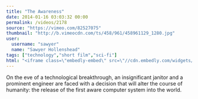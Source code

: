 ```yaml
---
title: "The Awareness"
date: 2014-01-16 03:03:32 00:00
permalink: /videos/2178
source: "https://vimeo.com/82527075"
thumbnail: "http://b.vimeocdn.com/ts/458/961/458961129_1280.jpg"
user:
  username: "sawyer"
  name: "Sawyer Hollenshead"
tags: ["technology","short film","sci-fi"]
html: "<iframe class=\"embedly-embed\" src=\"//cdn.embedly.com/widgets/media.html?src=http%3A%2F%2Fplayer.vimeo.com%2Fvideo%2F82527075&url=http%3A%2F%2Fvimeo.com%2F82527075&image=http%3A%2F%2Fb.vimeocdn.com%2Fts%2F458%2F961%2F458961129_1280.jpg&key=950020ba825211e1a0764040d3dc5c07&type=text%2Fhtml&schema=vimeo\" width=\"1280\" height=\"536\" scrolling=\"no\" frameborder=\"0\" allowfullscreen></iframe>"
---
```


On the eve of a technological breakthrough, an insignificant janitor and a prominent engineer are faced with a decision that will alter the course of humanity: the release of the first aware computer system into the world.